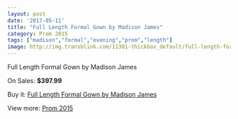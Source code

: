 ```yaml
---
layout: post
date: '2017-05-11'
title: "Full Length Formal Gown by Madison James"
category: Prom 2015
tags: ["madison","formal","evening","prom","length"]
image: http://img.transblink.com/11301-thickbox_default/full-length-formal-gown-by-madison-james.jpg
---
```

Full Length Formal Gown by Madison James

On Sales: **$397.99**
<a href="https://www.transblink.com/en/prom-2015/3676-full-length-formal-gown-by-madison-james.html"><amp-img layout="responsive" width="600" height="600" src="//img.transblink.com/11301-thickbox_default/full-length-formal-gown-by-madison-james.jpg" alt="Full Length Formal Gown by Madison James 0" /></a>
<a href="https://www.transblink.com/en/prom-2015/3676-full-length-formal-gown-by-madison-james.html"><amp-img layout="responsive" width="600" height="600" src="//img.transblink.com/11304-thickbox_default/full-length-formal-gown-by-madison-james.jpg" alt="Full Length Formal Gown by Madison James 1" /></a>
<a href="https://www.transblink.com/en/prom-2015/3676-full-length-formal-gown-by-madison-james.html"><amp-img layout="responsive" width="600" height="600" src="//img.transblink.com/11303-thickbox_default/full-length-formal-gown-by-madison-james.jpg" alt="Full Length Formal Gown by Madison James 2" /></a>
<a href="https://www.transblink.com/en/prom-2015/3676-full-length-formal-gown-by-madison-james.html"><amp-img layout="responsive" width="600" height="600" src="//img.transblink.com/11302-thickbox_default/full-length-formal-gown-by-madison-james.jpg" alt="Full Length Formal Gown by Madison James 3" /></a>

Buy it: [Full Length Formal Gown by Madison James](https://www.transblink.com/en/prom-2015/3676-full-length-formal-gown-by-madison-james.html "Full Length Formal Gown by Madison James")

View more: [Prom 2015](https://www.transblink.com/en/10-prom-2015 "Prom 2015")